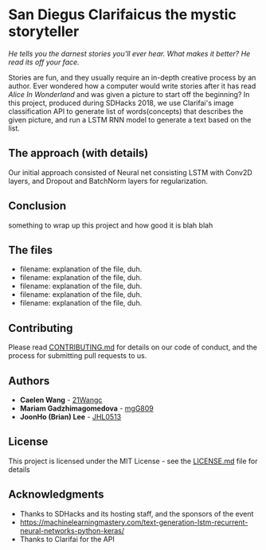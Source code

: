 # San Diegus Clarifaicus the mystic storyteller

*He tells you the darnest stories you'll ever hear. What makes it better? He read its off your face.*

Stories are fun, and they usually require an in-depth creative process by an author. Ever wondered how a computer would write stories after it has read *Alice In Wonderland* and was given a picture to start off the beginning? In this project, produced during SDHacks 2018, we use Clarifai's image classification API to generate list of words(concepts) that describes the given picture, and run a LSTM RNN model to generate a text based on the list.

## The approach (with details)
Our initial approach consisted of Neural net consisting LSTM with Conv2D layers, and Dropout and BatchNorm layers for regularization.
## Conclusion
something to wrap up this project and how good it is blah blah

## The files
* filename: explanation of the file, duh.
* filename: explanation of the file, duh.
* filename: explanation of the file, duh.
* filename: explanation of the file, duh.
* filename: explanation of the file, duh.

## Contributing

Please read [CONTRIBUTING.md](https://gist.github.com) for details on our code of conduct, and the process for submitting pull requests to us.

## Authors

* **Caelen Wang** - [21Wangc](https://github.com/21WANGC)
* **Mariam Gadzhimagomedova** - [mgG809](https://github.com/mgG809)
* **JoonHo (Brian) Lee** - [JHL0513](https://github.com/JHL0513)

## License

This project is licensed under the MIT License - see the [LICENSE.md](LICENSE.md) file for details

## Acknowledgments

* Thanks to SDHacks and its hosting staff, and the sponsors of the event
* https://machinelearningmastery.com/text-generation-lstm-recurrent-neural-networks-python-keras/
* Thanks to Clarifai for the API

